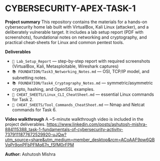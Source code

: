 # CYBERSECURITY-APEX-TASK-1

**Project summary**
This repository contains the materials for a hands-on cybersecurity home lab built with VirtualBox, Kali Linux (attacker), and a deliberately vulnerable target. It includes a lab setup report (PDF with screenshots), foundational notes on networking and cryptography, and practical cheat-sheets for Linux and common pentest tools.


**Deliverables**
- `📝 Lab_Setup_Report` — step-by-step report with required screenshots (VirtualBox, Kali, Metasploitable, Wireshark captures)
- `📚 FOUNDATION/Task3_Networking_Notes.md` — OSI, TCP/IP model, and subnetting notes.
- `📚 FOUNDATION/Task4_Cryptography_Notes.md` — symmetric/asymmetric crypto, hashing, and OpenSSL examples.
- `🔧 CHEAT_SHEETS/Linux_CLI_CheatSheet.md` — essential Linux commands for Task 2.
- `🔧 CHEAT_SHEETS/Tool_Commands_CheatSheet.md` — Nmap and Netcat commands for Task 6.


**Video walkthrough**
A ~5-minute walkthrough video is included in the project deliverables. https://www.linkedin.com/posts/ashutosh-mishra-884115388_task-1-fundamentals-of-cybersecurity-activity-7379111877672529920-uJQw?utm_source=share&utm_medium=member_desktop&rcm=ACoAAF9pw6QBVqPr9onPFbPFMq67n_fSfM0rFPM

**Author:** Ashutosh Mishra
